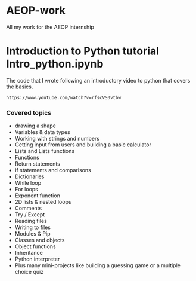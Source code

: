 # AEOP-work
All my work for the AEOP internship
# Introduction to Python tutorial Intro_python.ipynb
The code that I wrote following an introductory video to python that covers the basics.
```
https://www.youtube.com/watch?v=rfscVS0vtbw
```
### Covered topics
- drawing a shape
- Variables & data types
- Working with strings and numbers
- Getting input from users and building a basic calculator
- Lists and Lists functions
- Functions 
- Return statements 
- if statements and comparisons
- Dictionaries
- While loop 
- For loops
- Exponent function
- 2D lists & nested loops
- Comments
- Try / Except
- Reading files
- Writing to files
- Modules & Pip
- Classes and objects
- Object functions
- Inheritance
- Python interpreter
- Plus many mini-projects like building a guessing game or a multiple choice quiz
